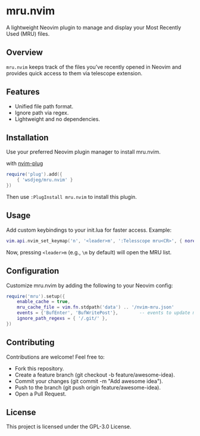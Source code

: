 # mru.nvim

A lightweight Neovim plugin to manage and display your Most Recently Used (MRU) files.

## Overview

`mru.nvim` keeps track of the files you’ve recently opened in Neovim and
provides quick access to them via telescope extension.

## Features

- Unified file path format.
- Ignore path via regex.
- Lightweight and no dependencies.

## Installation

Use your preferred Neovim plugin manager to install mru.nvim.

with [nvim-plug](https://github.com/wsdjeg/nvim-plug)

```lua
require('plug').add({
    { 'wsdjeg/mru.nvim' }
})
```

Then use `:PlugInstall mru.nvim` to install this plugin.

## Usage

Add custom keybindings to your init.lua for faster access. Example:

```lua
vim.api.nvim_set_keymap('n', '<leader>m', ':Telesscope mru<CR>', { noremap = true, silent = true })
```

Now, pressing `<leader>m` (e.g., `\m` by default) will open the MRU list.

## Configuration

Customize mru.nvim by adding the following to your Neovim config:

```lua
require('mru').setup({
    enable_cache = true,
    mru_cache_file = vim.fn.stdpath('data') .. '/nvim-mru.json'
    events = {'BufEnter', 'BufWritePost'},        -- events to update mru file list
    ignore_path_regexs = { '/.git/' },
})
```

## Contributing

Contributions are welcome! Feel free to:

- Fork this repository.
- Create a feature branch (git checkout -b feature/awesome-idea).
- Commit your changes (git commit -m "Add awesome idea").
- Push to the branch (git push origin feature/awesome-idea).
- Open a Pull Request.

## License

This project is licensed under the GPL-3.0 License.
